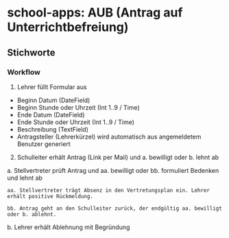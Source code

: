 # school-apps: AUB (Antrag auf Unterrichtbefreiung)
## Stichworte
### Workflow

1. Lehrer füllt Formular aus
  - Beginn Datum (DateField)
  - Beginn Stunde oder Uhrzeit (Int 1..9 / Time)
  - Ende Datum (DateField)
  - Ende Stunde oder Uhrzeit (Int 1..9 / Time)
  - Beschreibung (TextField)
  - Antragsteller (Lehrerkürzel) wird automatisch aus angemeldetem Benutzer generiert


2. Schulleiter erhält Antrag (Link per Mail) und a. bewilligt oder b. lehnt ab

  a. Stellvertreter prüft Antrag und aa. bewilligt oder bb. formuliert Bedenken und lehnt ab

    aa. Stellvertreter trägt Absenz in den Vertretungsplan ein. Lehrer erhält positive Rückmeldung.  

    bb. Antrag geht an den Schulleiter zurück, der endgültig aa. bewilligt oder b. ablehnt.

  b. Lehrer erhält Ablehnung mit Begründung

